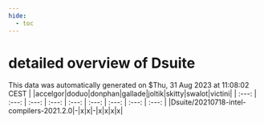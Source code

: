```yaml
---
hide:
  - toc
---
```


detailed overview of Dsuite
===========================


This data was automatically generated on $Thu, 31 Aug 2023 at 11:08:02 CEST
| |accelgor|doduo|donphan|gallade|joltik|skitty|swalot|victini|
| :---: | :---: | :---: | :---: | :---: | :---: | :---: | :---: | :---: |
|Dsuite/20210718-intel-compilers-2021.2.0|-|x|x|-|x|x|x|x|
